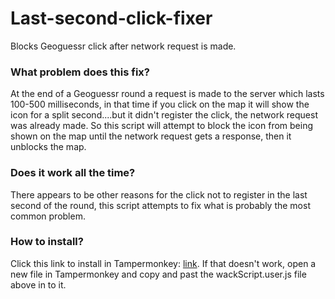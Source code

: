 # Last-second-click-fixer
Blocks Geoguessr click after network request is made.

### What problem does this fix?
At the end of a Geoguessr round a request is made to the server which lasts 100-500 milliseconds, in that time if you click on the map it will show the icon for a split second....but it didn't register the click, the network request was already made. So this script will attempt to block the icon from being shown on the map until the network request gets a response, then it unblocks the map. 

### Does it work all the time?
There appears to be other reasons for the click not to register in the last second of the round, this script attempts to fix what is probably the most common problem.

### How to install?
Click this link to install in Tampermonkey: [link](https://github.com/echandler/Last-second-click-fixer/raw/main/LastSecondClickFixer.user.js). If that doesn't work, open a new file in Tampermonkey and copy and past the wackScript.user.js file above in to it.
